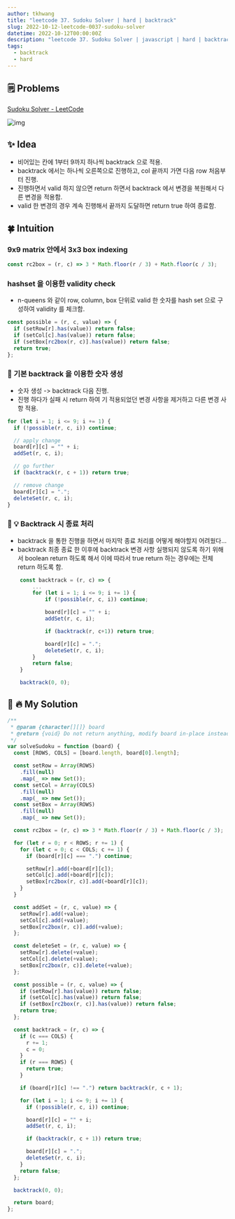 ```yaml
---
author: tkhwang
title: "leetcode 37. Sudoku Solver | hard | backtrack"
slug: 2022-10-12-leetcode-0037-sudoku-solver
datetime: 2022-10-12T00:00:00Z
description: "leetcode 37. Sudoku Solver | javascript | hard | backtrack"
tags:
  - backtrack
  - hard
---
```


## 🗒️ Problems

[Sudoku Solver - LeetCode](https://leetcode.com/problems/sudoku-solver/)

![img](https://upload.wikimedia.org/wikipedia/commons/thumb/f/ff/Sudoku-by-L2G-20050714.svg/250px-Sudoku-by-L2G-20050714.svg.png)

## ✨ Idea

- 비어있는 칸에 1부터 9까지 하나씩 backtrack 으로 적용.
- backtrack 에서는 하나씩 오른쪽으로 진행하고, col 끝까지 가면 다음 row 처음부터 진행.
- 진행하면서 valid 하지 않으면 return 하면서 backtrack 에서 변경을 복원해서 다른 변경을 적용함.
- valid 한 변경의 경우 계속 진행해서 끝까지 도달하면 return true 하여 종료함.

## 🍀 Intuition

### 9x9 matrix 안에서 3x3 box indexing

```javascript
const rc2box = (r, c) => 3 * Math.floor(r / 3) + Math.floor(c / 3);
```

### hashset 을 이용한 validity check

- n-queens 와 같이 row, column, box 단위로 valid 한 숫자를 hash set 으로 구성하여 validity 를 체크함.

```javascript
const possible = (r, c, value) => {
  if (setRow[r].has(value)) return false;
  if (setCol[c].has(value)) return false;
  if (setBox[rc2box(r, c)].has(value)) return false;
  return true;
};
```

### 🔀 기본 backtrack 을 이용한 숫자 생성

- 숫자 생성 -> backtrack 다음 진행.
- 진행 하다가 실패 시 return 하여 기 적용되었던 변경 사항을 제거하고 다른 변경 사항 적용.

```javascript
for (let i = 1; i <= 9; i += 1) {
  if (!possible(r, c, i)) continue;

  // apply change
  board[r][c] = "" + i;
  addSet(r, c, i);

  // go further
  if (backtrack(r, c + 1)) return true;

  // remove change
  board[r][c] = ".";
  deleteSet(r, c, i);
}
```

### 🔀 💡 Backtrack 시 종료 처리

- backtrack 을 통한 진행을 하면서 마지막 종료 처리를 어떻게 해야할지 어려웠다...
- backtrack 최종 종료 한 이후에 backtrack 변경 사항 실행되지 않도록 하기 위해서 boolean return 하도록 해서 이에 따라서 true return 하는 경우에는 전체 return 하도록 함.

```javascript
    const backtrack = (r, c) => {
        ...
        for (let i = 1; i <= 9; i += 1) {
            if (!possible(r, c, i)) continue;

            board[r][c] = "" + i;
            addSet(r, c, i);

            if (backtrack(r, c+1)) return true;

            board[r][c] = ".";
            deleteSet(r, c, i);
        }
        return false;
    }

    backtrack(0, 0);
```

## 🔀 🔥 My Solution

```javascript
/**
 * @param {character[][]} board
 * @return {void} Do not return anything, modify board in-place instead.
 */
var solveSudoku = function (board) {
  const [ROWS, COLS] = [board.length, board[0].length];

  const setRow = Array(ROWS)
    .fill(null)
    .map(_ => new Set());
  const setCol = Array(COLS)
    .fill(null)
    .map(_ => new Set());
  const setBox = Array(ROWS)
    .fill(null)
    .map(_ => new Set());

  const rc2box = (r, c) => 3 * Math.floor(r / 3) + Math.floor(c / 3);

  for (let r = 0; r < ROWS; r += 1) {
    for (let c = 0; c < COLS; c += 1) {
      if (board[r][c] === ".") continue;

      setRow[r].add(+board[r][c]);
      setCol[c].add(+board[r][c]);
      setBox[rc2box(r, c)].add(+board[r][c]);
    }
  }

  const addSet = (r, c, value) => {
    setRow[r].add(+value);
    setCol[c].add(+value);
    setBox[rc2box(r, c)].add(+value);
  };

  const deleteSet = (r, c, value) => {
    setRow[r].delete(+value);
    setCol[c].delete(+value);
    setBox[rc2box(r, c)].delete(+value);
  };

  const possible = (r, c, value) => {
    if (setRow[r].has(value)) return false;
    if (setCol[c].has(value)) return false;
    if (setBox[rc2box(r, c)].has(value)) return false;
    return true;
  };

  const backtrack = (r, c) => {
    if (c === COLS) {
      r += 1;
      c = 0;
    }
    if (r === ROWS) {
      return true;
    }

    if (board[r][c] !== ".") return backtrack(r, c + 1);

    for (let i = 1; i <= 9; i += 1) {
      if (!possible(r, c, i)) continue;

      board[r][c] = "" + i;
      addSet(r, c, i);

      if (backtrack(r, c + 1)) return true;

      board[r][c] = ".";
      deleteSet(r, c, i);
    }
    return false;
  };

  backtrack(0, 0);

  return board;
};
```

